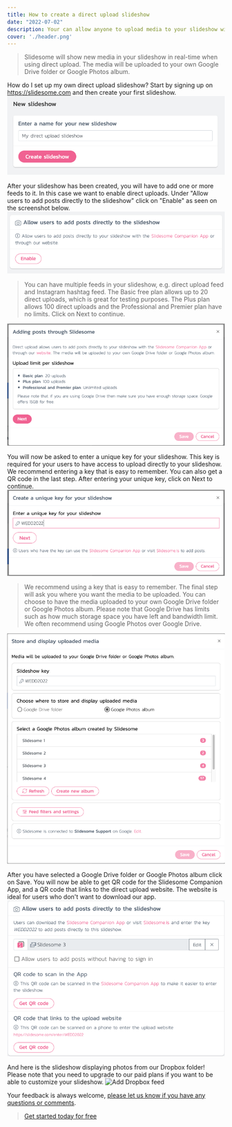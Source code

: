 ```yaml
---
title: How to create a direct upload slideshow
date: "2022-07-02"
description: Your can allow anyone to upload media to your slideshow without using social media channels or hashtag and display them in a beautiful slideshow, which can be embedded on your website or displayed on a screen or projector. This is a great way to gather memories from your events.
cover: './header.png'
---
```


> Slidesome will show new media in your slideshow in real-time when using direct upload. The media will be uploaded to your own Google Drive folder or Google Photos album.

How do I set up my own direct upload slideshow? Start by signing up on https://slidesome.com and then create your first slideshow.
<img src="./s1.png" alt="Create slideshow"/>

After your slideshow has been created, you will have to add one or more feeds to it. In this case we want to enable direct uploads. Under "Allow users to add posts directly to the slideshow" click on "Enable" as seen on the screenshot below.
<img src="./s2.png" alt="Enable direct upload"/>

> You can have multiple feeds in your slideshow, e.g. direct upload feed and Instagram hashtag feed.
The Basic free plan allows up to 20 direct uploads, which is great for testing purposes. The Plus plan allows 100 direct uploads and the Professional and Premier plan have no limits. Click on Next to continue.
<img src="./s3.png" alt="Direct upload feed"/>

You will now be asked to enter a unique key for your slideshow. This key is required for your users to have access to upload directly to your slideshow. We recommend entering a key that is easy to remember. You can also get a QR code in the last step. After entering your unique key, click on Next to continue.
<img src="./s4.png" alt="Direct upload feed"/>

> We recommend using a key that is easy to remember.
The final step will ask you where you want the media to be uploaded. You can choose to have the media uploaded to your own Google Drive folder or Google Photos album. Please note that Google Drive has limits such as how much storage space you have left and bandwidth limit. We often recommend using Google Photos over Google Drive.
<img src="./s5.png" alt="Where to store media"/>


After you have selected a Google Drive folder or Google Photos album click on Save. You will now be able to get QR code for the Slidesome Companion App, and a QR code that links to the direct upload website. The website is ideal for users who don't want to download our app.
<img src="./s6.png" alt="QR codes"/>


And here is the slideshow displaying photos from our Dropbox folder! Please note that you need to upgrade to our paid plans if you want to be able to customize your slideshow.
<img src="./screen6.png" alt="Add Dropbox feed"/>

Your feedback is always welcome, [please let us know if you have any questions or comments](https://slidesome.com/contact/).

> [Get started today for free](https://slidesome.com)

